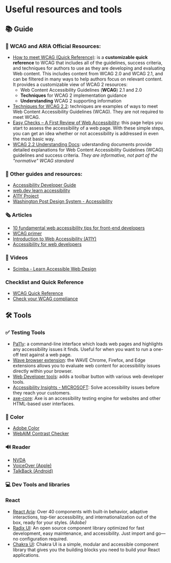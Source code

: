 # Useful resources and tools

## 📚 Guide

### 📖 WCAG and ARIA Official Resources:
- [How to meet WCAG (Quick Reference)](https://www.w3.org/WAI/WCAG22/quickref/): is a **customizable quick reference** to WCAG that includes all of the guidelines, success criteria, and techniques for authors to use as they are developing and evaluating Web content. This includes content from WCAG 2.0 and WCAG 2.1, and can be filtered in many ways to help authors focus on relevant content. It provides a customizable view of WCAG 2 resources:
  - Web Content Accessibility Guidelines (**WCAG**) 2.1 and 2.0
  - **Techniques** for WCAG 2 implementation guidance
  - **Understanding** WCAG 2 supporting information
- [Techniques for WCAG 2.2](https://www.w3.org/WAI/WCAG22/Techniques/): techniques are examples of ways to meet Web Content Accessibility Guidelines (WCAG). They are not required to meet WCAG.
- [Easy Checks – A First Review of Web Accessibility](https://www.w3.org/WAI/test-evaluate/preliminary/): this page helps you start to assess the accessibility of a web page. With these simple steps, you can get an idea whether or not accessibility is addressed in even the most basic way.
- [WCAG 2.2 Understanding Docs](https://www.w3.org/WAI/WCAG22/Understanding/): uderstanding documents provide detailed explanations for Web Content Accessibility Guidelines (WCAG) guidelines and success criteria. *They are informative, not part of the "normative" WCAG standard*


### 📓 Other guides and resources:
- [Accessibility Developer Guide](https://www.accessibility-developer-guide.com/)
- [web.dev learn accessibility](https://web.dev/learn/accessibility)
- [A11Y Project](https://www.a11yproject.com/resources/)
- [Washington Post Design System - Accessibility](https://build.washingtonpost.com/resources/accessibility)

### 🗞️ Articles
- [10 fundamental web accessibility tips for front-end developers](https://www.frontendmentor.io/articles/10-fundamental-web-accessibility-tips-for-frontend-developers-rUurADGxCt)
- [WCAG primer](https://tetralogical.com/blog/2020/04/10/wcag-primer/)
- [Introduction to Web Accessibility (A11Y)](https://unicorn-utterances.com/posts/intro-to-web-accessibility)
- [Accessibility for web developers](https://web.dev/articles/a11y-tips-for-web-dev)

### 🎥 Videos
- [Scimba - Learn Accessible Web Design](https://scrimba.com/learn/accessibility)

### Checklist and Quick Reference
- [WCAG Quick Reference](https://www.w3.org/WAI/WCAG22/quickref/)
- [Check your WCAG compliance](https://www.a11yproject.com/checklist/)

## 🛠️ Tools

### ✅ Testing Tools
- [Pa11y](https://pa11y.org/): a command-line interface which loads web pages and highlights any accessibility issues it finds. Useful for when you want to run a one-off test against a web page.
- [Wave browser extension](https://wave.webaim.org/extension/): the WAVE Chrome, Firefox, and Edge extensions allows you to evaluate web content for accessibility issues directly within your browser.
- [Web Developer tools](https://chromewebstore.google.com/detail/web-developer/bfbameneiokkgbdmiekhjnmfkcnldhhm): adds a toolbar button with various web developer tools.
- [Accessibility Insights - MICROSOFT](https://accessibilityinsights.io/): Solve accessibility issues before they reach your customers.
- [axe-core](https://github.com/dequelabs/axe-core): Axe is an accessibility testing engine for websites and other HTML-based user interfaces. 

### 🎨 Color
- [Adobe Color](https://color.adobe.com/it/create/color-contrast-analyzer)
- [WebAIM Contrast Checker](https://webaim.org/resources/contrastchecker/)

### 🔊 Reader
- [NVDA](https://www.nvaccess.org/)
- [VoiceOver (Apple)](https://www.apple.com/accessibility/vision/)
- [TalkBack (Android)](https://support.google.com/accessibility/android/answer/6283677?hl=en)

### 💻 Dev Tools and libraries

### React
- [React Aria](https://react-spectrum.adobe.com/react-aria/): Over 40 components with built-in behavior, adaptive interactions, top-tier accessibility, and internationalization out of the box, ready for your styles.  *(Adobe)*
- [Radix UI](https://www.radix-ui.com/): An open source component library optimized for fast development, easy maintenance, and accessibility. Just import and go—no configuration required.
- [Chakra UI](https://chakra-ui.com/): Chakra UI is a simple, modular and accessible component library that gives you the building blocks you need to build your React applications.
